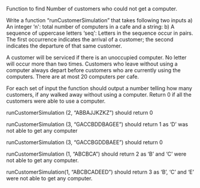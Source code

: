 Function to find Number of customers who could not get a computer. 

Write a function “runCustomerSimulation” that takes following two inputs
a) An integer ‘n': total number of computers in a cafe and a string:
b) A sequence of uppercase letters ‘seq': Letters in the sequence occur in pairs. The first occurrence indicates the arrival of a customer; the second indicates the departure of that same customer.

A customer will be serviced if there is an unoccupied computer. No letter will occur more than two times.
Customers who leave without using a computer always depart before customers who are currently using the computers. There are at most 20 computers per cafe.

For each set of input the function should output a number telling how many customers, if any walked away without using a computer. Return 0 if all the customers were able to use a computer.

runCustomerSimulation (2, “ABBAJJKZKZ”) should return 0

runCustomerSimulation (3, “GACCBDDBAGEE”) should return 1 as ‘D’ was not able to get any computer

runCustomerSimulation (3, “GACCBGDDBAEE”) should return 0

runCustomerSimulation (1, “ABCBCA”) should return 2 as ‘B’ and ‘C’ were not able to get any computer.

runCustomerSimulation(1, “ABCBCADEED”) should return 3 as ‘B’, ‘C’ and ‘E’ were not able to get any computer.
